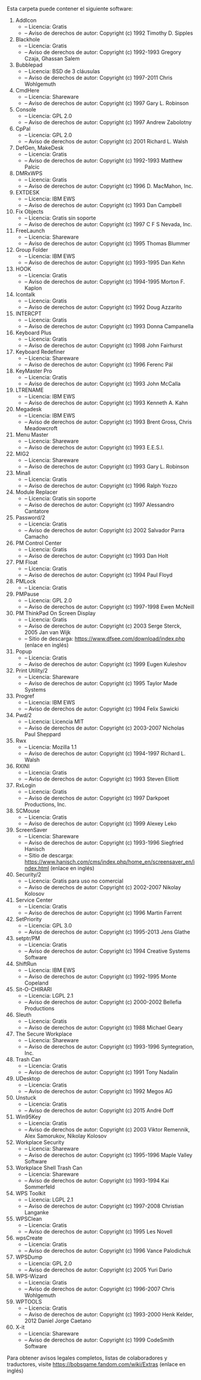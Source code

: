 ﻿Esta carpeta puede contener el siguiente software:

1. AddIcon
   - – Licencia: Gratis
   - – Aviso de derechos de autor: Copyright (c) 1992 Timothy D. Sipples
3. Blackhole
   - – Licencia: Gratis
   - – Aviso de derechos de autor: Copyright (c) 1992-1993 Gregory Czaja, Ghassan Salem
4. Bubblepad
   - – Licencia: BSD de 3 cláusulas
   - – Aviso de derechos de autor: Copyright (c) 1997-2011 Chris Wohlgemuth
5. CmdHere
   - – Licencia: Shareware
   - – Aviso de derechos de autor: Copyright (c) 1997 Gary L. Robinson
6. Console
   - – Licencia: GPL 2.0
   - – Aviso de derechos de autor: Copyright (c) 1997 Andrew Zabolotny
7. CpPal
   - – Licencia: GPL 2.0
   - – Aviso de derechos de autor: Copyright (c) 2001 Richard L. Walsh
8. DefGen, MakeDesk
   - – Licencia: Gratis
   - – Aviso de derechos de autor: Copyright (c) 1992-1993 Matthew Palcic
9. DMRxWPS
    - – Licencia: Gratis
    - – Aviso de derechos de autor: Copyright (c) 1996 D. MacMahon, Inc.
10. EXTDESK
    - – Licencia: IBM EWS
    - – Aviso de derechos de autor: Copyright (c) 1993 Dan Campbell
11. Fix Objects
    - – Licencia: Gratis sin soporte
    - – Aviso de derechos de autor: Copyright (c) 1997 C F S Nevada, Inc.
12. FreeLaunch
    - – Licencia: Shareware
    - – Aviso de derechos de autor: Copyright (c) 1995 Thomas Blummer
13. Group Folder
    - – Licencia: IBM EWS
    - – Aviso de derechos de autor: Copyright (c) 1993-1995 Dan Kehn
14. HOOK
    - – Licencia: Gratis
    - – Aviso de derechos de autor: Copyright (c) 1994-1995 Morton F. Kaplon
15. Icontalk
    - – Licencia: Gratis
    - – Aviso de derechos de autor: Copyright (c) 1992 Doug Azzarito
16. INTERCPT
    - – Licencia: Gratis
    - – Aviso de derechos de autor: Copyright (c) 1993 Donna Campanella
17. Keyboard Plus
    - – Licencia: Gratis
    - – Aviso de derechos de autor: Copyright (c) 1998 John Fairhurst
18. Keyboard Redefiner
    - – Licencia: Shareware
    - – Aviso de derechos de autor: Copyright (c) 1996 Ferenc Pál
19. KeyMaster Pro
    - – Licencia: Gratis
    - – Aviso de derechos de autor: Copyright (c) 1993 John McCalla
20. LTRENAME
    - – Licencia: IBM EWS
    - – Aviso de derechos de autor: Copyright (c) 1993 Kenneth A. Kahn
21. Megadesk
    - – Licencia: IBM EWS
    - – Aviso de derechos de autor: Copyright (c) 1993 Brent Gross, Chris Meadowcroft
22. Menu Master
    - – Licencia: Shareware
    - – Aviso de derechos de autor: Copyright (c) 1993 E.E.S.I.
23. MIG2
    - – Licencia: Shareware
    - – Aviso de derechos de autor: Copyright (c) 1993 Gary L. Robinson
24. Minall
    - – Licencia: Gratis
    - – Aviso de derechos de autor: Copyright (c) 1996 Ralph Yozzo
25. Module Replacer
    - – Licencia: Gratis sin soporte
    - – Aviso de derechos de autor: Copyright (c) 1997 Alessandro Cantatore
26. Password/2
    - – Licencia: Gratis
    - – Aviso de derechos de autor: Copyright (c) 2002 Salvador Parra Camacho
27. PM Control Center
    - – Licencia: Gratis
    - – Aviso de derechos de autor: Copyright (c) 1993 Dan Holt
28. PM Float
    - – Licencia: Gratis
    - – Aviso de derechos de autor: Copyright (c) 1994 Paul Floyd
29. PMLock
    - – Licencia: Gratis
30. PMPause
    - – Licencia: GPL 2.0
    - – Aviso de derechos de autor: Copyright (c) 1997-1998 Ewen McNeill
31. PM ThinkPad On Screen Display
    - – Licencia: Gratis
    - – Aviso de derechos de autor: Copyright (c) 2003 Serge Sterck, 2005 Jan van Wijk
    - – Sitio de descarga: https://www.dfsee.com/download/index.php (enlace en inglés)
32. Popup
    - – Licencia: Gratis
    - – Aviso de derechos de autor: Copyright (c) 1999 Eugen Kuleshov
33. Print Utility/2
    - – Licencia: Shareware
    - – Aviso de derechos de autor: Copyright (c) 1995 Taylor Made Systems
34. Progref
    - – Licencia: IBM EWS
    - – Aviso de derechos de autor: Copyright (c) 1994 Felix Sawicki
35. Pwd/2
    - – Licencia: Licencia MIT
    - – Aviso de derechos de autor: Copyright (c) 2003-2007 Nicholas Paul Sheppard
36. Rwx
    - – Licencia: Mozilla 1.1
    - – Aviso de derechos de autor: Copyright (c) 1994-1997 Richard L. Walsh
37. RXINI
    - – Licencia: Gratis
    - – Aviso de derechos de autor: Copyright (c) 1993 Steven Elliott
38. RxLogin
    - – Licencia: Gratis
    - – Aviso de derechos de autor: Copyright (c) 1997 Darkpoet Productions, Inc.
39. SCMouse
    - – Licencia: Gratis
    - – Aviso de derechos de autor: Copyright (c) 1999 Alexey Leko
40. ScreenSaver
    - – Licencia: Shareware
    - – Aviso de derechos de autor: Copyright (c) 1993-1996 Siegfried Hanisch
    - – Sitio de descarga: https://www.hanisch.com/cms/index.php/home_en/screensaver_en/index.html (enlace en inglés)
41. Security/2
    - – Licencia: Gratis para uso no comercial
    - – Aviso de derechos de autor: Copyright (c) 2002-2007 Nikolay Kolosov
42. Service Center
    - – Licencia: Gratis
    - – Aviso de derechos de autor: Copyright (c) 1996 Martin Farrent
43. SetPriority
    - – Licencia: GPL 3.0
    - – Aviso de derechos de autor: Copyright (c) 1995-2013 Jens Glathe
44. setptr/PM
    - – Licencia: Gratis
    - – Aviso de derechos de autor: Copyright (c) 1994 Creative Systems Software
45. ShiftRun
    - – Licencia: IBM EWS
    - – Aviso de derechos de autor: Copyright (c) 1992-1995 Monte Copeland
46. Sit-O-CHIRARI
    - – Licencia: LGPL 2.1
    - – Aviso de derechos de autor: Copyright (c) 2000-2002 Bellefia Productions
47. Sleuth
    - – Licencia: Gratis
    - – Aviso de derechos de autor: Copyright (c) 1988 Michael Geary
48. The Secure Workplace
    - – Licencia: Shareware
    - – Aviso de derechos de autor: Copyright (c) 1993-1996 Syntegration, Inc.
49. Trash Can
    - – Licencia: Gratis
    - – Aviso de derechos de autor: Copyright (c) 1991 Tony Nadalin
50. UDesktop
    - – Licencia: Gratis
    - – Aviso de derechos de autor: Copyright (c) 1992 Megos AG
51. Unstuck
    - – Licencia: Gratis
    - – Aviso de derechos de autor: Copyright (c) 2015 André Doff
52. Win95Key
    - – Licencia: Gratis
    - – Aviso de derechos de autor: Copyright (c) 2003 Viktor Remennik, Alex Samorukov, Nikolay Kolosov
53. Workplace Security
    - – Licencia: Shareware
    - – Aviso de derechos de autor: Copyright (c) 1995-1996 Maple Valley Software
54. Workplace Shell Trash Can
    - – Licencia: Shareware
    - – Aviso de derechos de autor: Copyright (c) 1993-1994 Kai Sommerfeld
55. WPS Toolkit
    - – Licencia: LGPL 2.1
    - – Aviso de derechos de autor: Copyright (c) 1997-2008 Christian Langanke
56. WPSClean
    - – Licencia: Gratis
    - – Aviso de derechos de autor: Copyright (c) 1995 Les Novell
57. wpsCreate
    - – Licencia: Gratis
    - – Aviso de derechos de autor: Copyright (c) 1996 Vance Palodichuk
58. WPSDump
    - – Licencia: GPL 2.0
    - – Aviso de derechos de autor: Copyright (c) 2005 Yuri Dario
59. WPS-Wizard
    - – Licencia: Gratis
    - – Aviso de derechos de autor: Copyright (c) 1996-2007 Chris Wohlgemuth
60. WPTOOLS
    - – Licencia: Gratis
    - – Aviso de derechos de autor: Copyright (c) 1993-2000 Henk Kelder, 2012 Daniel Jorge Caetano
61. X-it
    - – Licencia: Shareware
    - – Aviso de derechos de autor: Copyright (c) 1999 CodeSmith Software

Para obtener avisos legales completos, listas de colaboradores y traductores, visite https://bobsgame.fandom.com/wiki/Extras (enlace en inglés)
